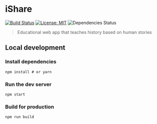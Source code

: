 # iShare

[![Build Status](https://travis-ci.org/oSoc17/ishare.svg?branch=develop)](https://travis-ci.org/oSoc17/ishare)
[![License: MIT](https://img.shields.io/badge/License-MIT-blue.svg)](https://opensource.org/licenses/MIT)
![Dependencies Status](https://david-dm.org/osoc17/ishare.svg)

> Educational web app that teaches history based on human stories

## Local development

### Install dependencies

```shell
npm install # or yarn
```

### Run the dev server

```
npm start
```

### Build for production

```
npm run build
```
